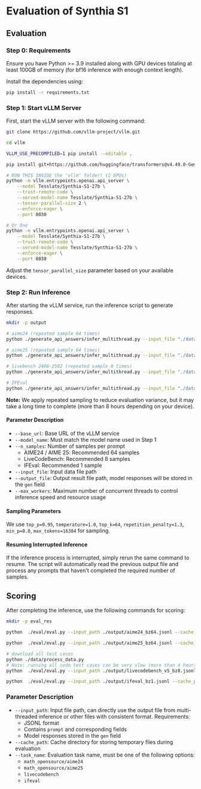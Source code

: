 # Evaluation of Synthia S1

<!--
Currently, this repository contains the code to reproduce the following scores.

| Datasets                 | QwQ-32B |
|--------------------------|---------|
| AIME24                   | 79.5    |
| AIME25                   | 69.5    |
| LiveCodeBench 2408-2502  | 63.4    |
| IFeval(Strict Prompt Acc)| 83.9    |
-->

## Evaluation

### Step 0: Requirements

Ensure you have Python >= 3.9 installed along with GPU devices totaling at least 100GB of memory (for bf16 inference with enough context length).

Install the dependencies using:

```bash
pip install -r requirements.txt
```

### Step 1: Start vLLM Server

First, start the vLLM server with the following command:

```bash
git clone https://github.com/vllm-project/vllm.git

cd vllm

VLLM_USE_PRECOMPILED=1 pip install --editable .

pip install git+https://github.com/huggingface/transformers@v4.49.0-Gemma-3

# RUN THIS INSIDE the 'vllm' folder! (2 GPUs)
python -m vllm.entrypoints.openai.api_server \
    --model Tesslate/Synthia-S1-27b \
    --trust-remote-code \
    --served-model-name Tesslate/Synthia-S1-27b \
    --tensor-parallel-size 2 \
    --enforce-eager \
    --port 8030

# Or One
python -m vllm.entrypoints.openai.api_server \
    --model Tesslate/Synthia-S1-27b \
    --trust-remote-code \
    --served-model-name Tesslate/Synthia-S1-27b \
    --enforce-eager \
    --port 8030
```
Adjust the `tensor_parallel_size` parameter based on your available devices.

### Step 2: Run Inference

After starting the vLLM service, run the inference script to generate responses.

```bash
mkdir -p output

# aime24 (repeated sample 64 times)
python ./generate_api_answers/infer_multithread.py --input_file "./data/aime24.jsonl" --output_file "./output/aime24_bz64.jsonl"  --base_url "http://127.0.0.1:8030/v1" --model_name "Tesslate/Synthia-S1-27b"

# aime25 (repeated sample 64 times)
python ./generate_api_answers/infer_multithread.py --input_file "./data/aime25.jsonl" --output_file "./output/aime25_bz64.jsonl"  --base_url "http://127.0.0.1:8030/v1" --model_name "Tesslate/Synthia-S1-27b"

# livebench 2408-2502 (repeated sample 8 times)
python ./generate_api_answers/infer_multithread.py --input_file "./data/livecodebench_v5.jsonl" --output_file "./output/livecodebench_v5_bz8.jsonl"  --base_url "http://127.0.0.1:8030/v1" --model_name "Tesslate/Synthia-S1-27b" --n_samples 8

# IFEval
python ./generate_api_answers/infer_multithread.py --input_file "./data/ifeval.jsonl" --output_file "./output/ifeval_bz1.jsonl"  --base_url "http://127.0.0.1:8030/v1" --model_name "Tesslate/Synthia-S1-27b" --n_samples 1
```

**Note:** We apply repeated sampling to reduce evaluation variance, but it may take a long time to complete (more than 8 hours depending on your device).

#### Parameter Description

- `--base_url`: Base URL of the vLLM service
- `--model_name`: Must match the model name used in Step 1
- `--n_samples`: Number of samples per prompt
  - AIME24 / AIME 25: Recommended 64 samples
  - LiveCodeBench: Recommended 8 samples
  - IFEval: Recommended 1 sample
- `--input_file`: Input data file path
- `--output_file`: Output result file path, model responses will be stored in the `gen` field
- `--max_workers`: Maximum number of concurrent threads to control inference speed and resource usage

#### Sampling Parameters

We use `top_p=0.95`, `temperature=1.0`, `top_k=64`, `repetition_penalty=1.3`, `min_p=0.0`, `max_tokens=16384` for sampling.

#### Resuming Interrupted Inference

If the inference process is interrupted, simply rerun the same command to resume. The script will automatically read the previous output file and process any prompts that haven't completed the required number of samples.

## Scoring

After completing the inference, use the following commands for scoring:

```bash
mkdir -p eval_res

python  ./eval/eval.py --input_path ./output/aime24_bz64.jsonl --cache_path ./eval_res/aime24_bz64.jsonl  --task_name "math_opensource/aime24" > ./eval_res/aime24_bz64_res_result.txt

python  ./eval/eval.py --input_path ./output/aime25_bz64.jsonl --cache_path ./eval_res/aime25_bz64.jsonl  --task_name "math_opensource/aime25" > ./eval_res/aime25_bz64_res_result.txt

# download all test cases
python ./data/process_data.py
# Note: running all code test cases can be very slow (more than 4 hours)
python  ./eval/eval.py --input_path ./output/livecodebench_v5_bz8.jsonl --cache_path ./eval_res/livecodebench_v5_bz8.jsonl  --task_name "livecodebench" > ./eval_res/livecodebench_v5_bz8_res_result.txt

python  ./eval/eval.py --input_path ./output/ifeval_bz1.jsonl --cache_path ./eval_res/ifeval_bz1.jsonl  --task_name "ifeval" > ./eval_res/ifeval_bz1_res_result.txt
```

### Parameter Description

- `--input_path`: Input file path, can directly use the output file from multi-threaded inference or other files with consistent format. Requirements:
  - JSONL format
  - Contains `prompt` and corresponding fields
  - Model responses stored in the `gen` field
- `--cache_path`: Cache directory for storing temporary files during evaluation
- `--task_name`: Evaluation task name, must be one of the following options:
  - `math_opensource/aime24`
  - `math_opensource/aime25`
  - `livecodebench`
  - `ifeval`
